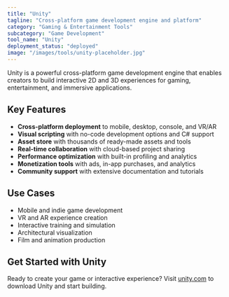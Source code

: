 ```yaml
---
title: "Unity"
tagline: "Cross-platform game development engine and platform"
category: "Gaming & Entertainment Tools"
subcategory: "Game Development"
tool_name: "Unity"
deployment_status: "deployed"
image: "/images/tools/unity-placeholder.jpg"
---
```

Unity is a powerful cross-platform game development engine that enables creators to build interactive 2D and 3D experiences for gaming, entertainment, and immersive applications.

## Key Features

- **Cross-platform deployment** to mobile, desktop, console, and VR/AR
- **Visual scripting** with no-code development options and C# support
- **Asset store** with thousands of ready-made assets and tools
- **Real-time collaboration** with cloud-based project sharing
- **Performance optimization** with built-in profiling and analytics
- **Monetization tools** with ads, in-app purchases, and analytics
- **Community support** with extensive documentation and tutorials

## Use Cases

- Mobile and indie game development
- VR and AR experience creation
- Interactive training and simulation
- Architectural visualization
- Film and animation production

## Get Started with Unity

Ready to create your game or interactive experience? Visit [unity.com](https://www.unity.com) to download Unity and start building.